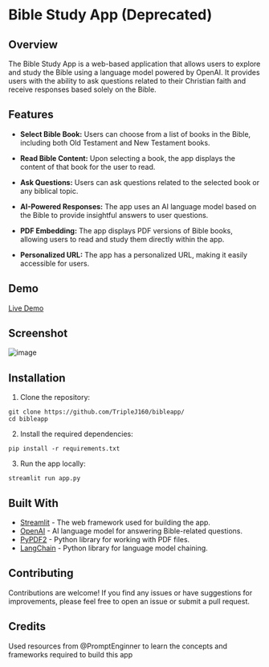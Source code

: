 
# Bible Study App (Deprecated)

## Overview

The Bible Study App is a web-based application that allows users to explore and study the Bible using a language model powered by OpenAI. It provides users with the ability to ask questions related to their Christian faith and receive responses based solely on the Bible.

## Features

- **Select Bible Book:** Users can choose from a list of books in the Bible, including both Old Testament and New Testament books.

- **Read Bible Content:** Upon selecting a book, the app displays the content of that book for the user to read.

- **Ask Questions:** Users can ask questions related to the selected book or any biblical topic.

- **AI-Powered Responses:** The app uses an AI language model based on the Bible to provide insightful answers to user questions.

- **PDF Embedding:** The app displays PDF versions of Bible books, allowing users to read and study them directly within the app.

- **Personalized URL:** The app has a personalized URL, making it easily accessible for users.

## Demo

[Live Demo](https://bibleai.streamlit.app/)

## Screenshot
![image](https://github.com/TripleJ160/bibleapp/assets/83926918/7cbcaca2-8359-46fd-a2e5-856b3052f04e)


## Installation

1. Clone the repository:

```
git clone https://github.com/TripleJ160/bibleapp/
cd bibleapp
```

2. Install the required dependencies:

```
pip install -r requirements.txt
```

3. Run the app locally:

```
streamlit run app.py
```

## Built With

- [Streamlit](https://streamlit.io/) - The web framework used for building the app.
- [OpenAI](https://openai.com/) - AI language model for answering Bible-related questions.
- [PyPDF2](https://pythonhosted.org/PyPDF2/) - Python library for working with PDF files.
- [LangChain](https://python.langchain.com/) - Python library for language model chaining.

## Contributing

Contributions are welcome! If you find any issues or have suggestions for improvements, please feel free to open an issue or submit a pull request.

## Credits

Used resources from @PromptEnginner to learn the concepts and frameworks required to build this app
